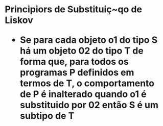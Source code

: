 <h1>Principiors de Substituiç~qo de Liskov


- Se para cada objeto o1 do tipo S há um objeto 02 do tipo T de forma que, para todos os programas P definidos em termos de T, o comportamento de P é inalterado quando o1 é substituido por 02 então S é um subtipo de T